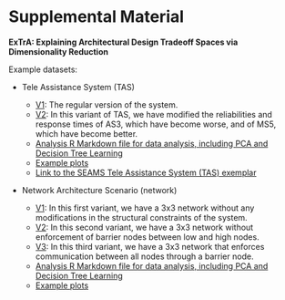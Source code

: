# Supplemental Material
__ExTrA: Explaining Architectural Design Tradeoff Spaces via Dimensionality Reduction__

Example datasets:
- Tele Assistance System (TAS)
  - [V1](/TAS/tas-data.csv): The regular version of the system.
  - [V2](/TAS/tas-prime-data.csv): In this variant of TAS, we have modified the reliabilities and response times of AS3, which have become worse, and of MS5, which have become better.
  - [Analysis R Markdown file for data analysis, including PCA and Decision Tree Learning](/tele-assistance-system.Rmd)
  - [Example plots](/TAS)
  - [Link to the SEAMS Tele Assistance System (TAS) exemplar](https://www.hpi.uni-potsdam.de/giese/public/selfadapt/exemplars/tas/)

- Network Architecture Scenario (network)
  - [V1](network/network-data.csv): In this first variant, we have a 3x3 network without any modifications in the structural constraints of the system.
  - [V2](network/network-nobarrier-data.csv): In this second variant, we have a 3x3 network without enforcement of barrier nodes between low and high nodes.
  - [V3](network/network-sbarrier-data.csv): In this third variant, we have a 3x3 network that enforces communication between all nodes through a barrier node.
  - [Analysis R Markdown file for data analysis, including PCA and Decision Tree Learning](/network-architecture.Rmd)
  - [Example plots](/network)
